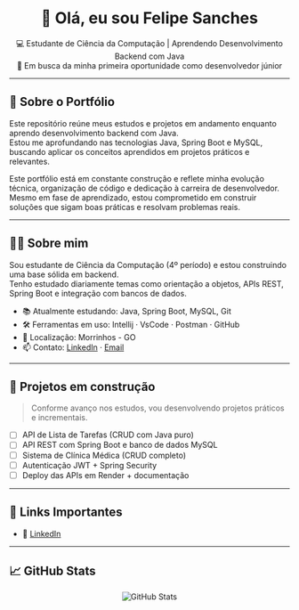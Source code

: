 <h1 align="center">👋 Olá, eu sou Felipe Sanches</h1>

<p align="center">
  💻 Estudante de Ciência da Computação | Aprendendo Desenvolvimento Backend com Java<br>
  🚀 Em busca da minha primeira oportunidade como desenvolvedor júnior<br>
</p>

---

## 📌 Sobre o Portfólio

Este repositório reúne meus estudos e projetos em andamento enquanto aprendo desenvolvimento backend com Java.  
Estou me aprofundando nas tecnologias Java, Spring Boot e MySQL, buscando aplicar os conceitos aprendidos em projetos práticos e relevantes.

Este portfólio está em constante construção e reflete minha evolução técnica, organização de código e dedicação à carreira de desenvolvedor.  
Mesmo em fase de aprendizado, estou comprometido em construir soluções que sigam boas práticas e resolvam problemas reais.

---

## 👨‍💻 Sobre mim

Sou estudante de Ciência da Computação (4º período) e estou construindo uma base sólida em backend.  
Tenho estudado diariamente temas como orientação a objetos, APIs REST, Spring Boot e integração com bancos de dados.

- 📚 Atualmente estudando: Java, Spring Boot, MySQL, Git
- 🛠️ Ferramentas em uso: Intellij · VsCode · Postman · GitHub
- 📍 Localização: Morrinhos - GO
- 📫 Contato: [LinkedIn](https://www.linkedin.com/in/felipe-sanches-nunes) · [Email](felipesanchesnunes26@gmail.com)

---

## 🚧 Projetos em construção

> Conforme avanço nos estudos, vou desenvolvendo projetos práticos e incrementais.

- [ ] API de Lista de Tarefas (CRUD com Java puro)
- [ ] API REST com Spring Boot e banco de dados MySQL
- [ ] Sistema de Clínica Médica (CRUD completo)
- [ ] Autenticação JWT + Spring Security
- [ ] Deploy das APIs em Render + documentação

---

## 📎 Links Importantes

- 🔗 [LinkedIn](https://www.linkedin.com/in/felipe-sanches-nunes)

---

## 📈 GitHub Stats

<p align="center">
  <img src="https://github-readme-stats.vercel.app/api?username=fpsn26&show_icons=true&theme=default" alt="GitHub Stats"/>
</p>
